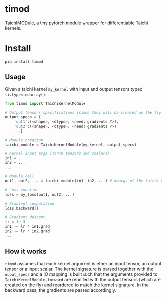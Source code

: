 # timod

TaichIMODule, a tiny pytorch module wrapper for differentiable Taichi kernels.

# Install

`pip install timod`

## Usage

Given a taichi kernel `my_kernel` with input and output tensors typed `ti.types.ndarray()`:

```python
from timod import TaichiKernelModule

# Output tensors specifications (since they will be created on the fly)
output_specs = {
    'out1':(<shape>, <dtype>, <needs gradients ?>), 
    'out2':(<shape>, <dtype>, <needs gradients ?>)
    ...}

# Module creation
taichi_module = TaichiKernelModule(my_kernel, output_specs)

# Kernel input args (torch tensors and scalars)
in1 = ...
in2 = ...
...

# Module call
out1, out2, ... = taichi_module(in1, in2, ...) # kwargs of the taichi kernel inputs are supported 

# Loss function
loss = my_loss(out1, out2, ...)

# Gradient computation
loss.backward()

# Gradient descent
lr = 1e-3
in1 -= lr * in1.grad
in2 -= lr * in2.grad
...

```

## How it works

`timod` assumes that each kernel argument is ether an input tensor, an output tensor or a input scalar.
The kernel signature is parsed together with the `ouput_specs` and a IO mapping is built such that the arguments provided to `TaichiKernelModule.forward` are reunited with the output tensors (which are created on the fly) and reordered to match the kernel signature. In the backward pass, the gradients are passed accordingly.
